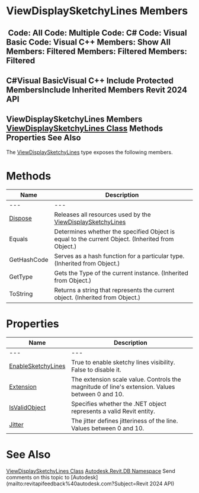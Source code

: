 # ViewDisplaySketchyLines Members

﻿
 Code: All Code: Multiple Code: C# Code: Visual Basic Code: Visual C++  Members: Show All Members: Filtered Members: Filtered Members: Filtered   
---  
C#Visual BasicVisual C++
Include Protected MembersInclude Inherited Members
Revit 2024 API  
---  
ViewDisplaySketchyLines Members  
[ViewDisplaySketchyLines Class](c92b463b-1b59-695d-f06b-a76dacfaf2f0.md "ViewDisplaySketchyLines Class") Methods Properties See Also  
---  
The [ViewDisplaySketchyLines](c92b463b-1b59-695d-f06b-a76dacfaf2f0.md "ViewDisplaySketchyLines Class") type exposes the following members.
# Methods
| Name | Description |
| --- | --- |
| --- | --- | --- |
| [Dispose](151a4518-9db3-9415-e5c6-bf56918c4fcc.md "Dispose Method") | Releases all resources used by the [ViewDisplaySketchyLines](c92b463b-1b59-695d-f06b-a76dacfaf2f0.md "ViewDisplaySketchyLines Class") |
| Equals | Determines whether the specified Object is equal to the current Object. (Inherited from Object.) |
| GetHashCode | Serves as a hash function for a particular type.  (Inherited from Object.) |
| GetType | Gets the Type of the current instance. (Inherited from Object.) |
| ToString | Returns a string that represents the current object. (Inherited from Object.) |

# Properties
| Name | Description |
| --- | --- |
| --- | --- | --- |
| [EnableSketchyLines](7ee07699-de65-b4f0-9fd9-1a25ab74a31f.md "EnableSketchyLines Property") | True to enable sketchy lines visibility. False to disable it. |
| [Extension](5ac2ce35-d2a8-4074-ef33-5093b7e960aa.md "Extension Property") | The extension scale value. Controls the magnitude of line's extension. Values between 0 and 10. |
| [IsValidObject](4f5a90c1-ef66-cf40-c88e-51c531a01e52.md "IsValidObject Property") | Specifies whether the .NET object represents a valid Revit entity. |
| [Jitter](74e61398-d5d5-18d5-9481-e3ca301547fd.md "Jitter Property") | The jitter defines jitteriness of the line. Values between 0 and 10. |

# See Also
[ViewDisplaySketchyLines Class](c92b463b-1b59-695d-f06b-a76dacfaf2f0.md "ViewDisplaySketchyLines Class")
[Autodesk.Revit.DB Namespace](87546ba7-461b-c646-cbb1-2cb8f5bff8b2.md "Autodesk.Revit.DB Namespace")
Send comments on this topic to [Autodesk](mailto:revitapifeedback%40autodesk.com?Subject=Revit 2024 API)